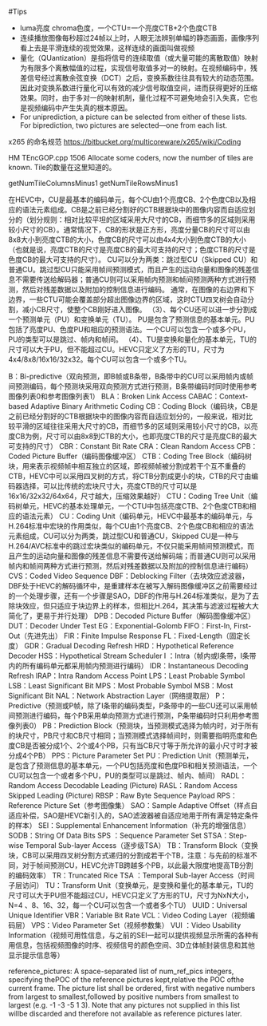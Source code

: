 #Tips

+ luma亮度 chroma色度，一个CTU=一个亮度CTB+2个色度CTB
+ 连续播放图像每秒超过24帧以上时，人眼无法辨别单幅的静态画面，画像序列看上去是平滑连续的视觉效果，这样连续的画面叫做视频
+ 量化（QUantization）是指将信号的连续取值（或大量可能的离散取值）映射为有限多个离散幅值的过程，实现信号取值多对一的映射。在视频编码中，残差信号经过离散余弦变换（DCT）之后，变换系数往往具有较大的动态范围。因此对变换系数进行量化可以有效的减少信号取值空间，进而获得更好的压缩效果。同时，由于多对一的映射机制，量化过程不可避免地会引入失真，它也是视频编码中产生失真的根本原因。
+ For uniprediction, a picture can be selected from either of these lists. For biprediction, two pictures are selected—one from each list.


x265 的命名规范
https://bitbucket.org/multicoreware/x265/wiki/Coding


HM
TEncGOP.cpp 1506  Allocate some coders, now the number of tiles are known.
Tile的数量在这里知道的。

getNumTileColumnsMinus1
getNumTileRowsMinus1



在HEVC中，CU是最基本的编码单元，每个CU由1个亮度CB、2个色度CB以及相应的语法元素组成。CB是之前已经分割好的CTB根据块中的图像内容而自适应划分的（划分规则：相对比较平坦的区域采用大尺寸的CB，而细节多的区域则采用较小尺寸的CB）。通常情况下，CB的形状是正方形，亮度分量CB的尺寸可以由8x8大小到亮度CTB的大小，色度CB的尺寸可以由4x4大小到色度CTB的大小（也就是说，亮度CTB的尺寸是亮度CB的最大可支持的尺寸；色度CTB的尺寸是色度CB的最大可支持的尺寸）。
CU可以分为两类：跳过型CU（Skipped CU）和普通CU。跳过型CU只能采用帧间预测模式，而且产生的运动向量和图像的残差信息不需要传送给解码器；普通CU则可以采用帧内预测和帧间预测两种方式进行预测，然后对残差数据以及附加的控制信息进行编码。
通常，在图像的右边界和下边界，一些CTU可能会覆盖部分超出图像边界的区域，这时CTU四叉树会自动分割，减小CB尺寸，使整个CB刚好进入图像。
（3）、每个CU还可以进一步分割成一个预测单元（PU）和变换单元（TU）。
PU是包含了预测信息的基本单元。PU包括了亮度PU、色度PU和相应的预测语法。一个CU可以包含一个或多个PU，PU的类型可以是跳过、帧内和帧间。
（4）、TU是变换和量化的基本单元，TU的尺寸可以大于PU，但不能超过CU。HEVC只定义了方形的TU，尺寸为4x4/8x8/16x16/32x32。每个CU可以包含一个或多个TU。


B：Bi-predictive（双向预测，即B帧或B条带，B条带中的CU可以采用帧内或帧间预测编码，每个预测块采用双向预测方式进行预测，B条带编码时同时使用参考图像列表0和参考图像列表1）
BLA：Broken Link Access
CABAC：Context-based Adaptive Binary Arithmetic Coding
CB：Coding Block（编码块，CB是之前已经分割好的CTB根据块中的图像内容而自适应划分的，一般来说，相对比较平滑的区域往往采用大尺寸的CB，而细节多的区域则采用较小尺寸的CB，以亮度CB为例，尺寸可以由8x8到CTB的大小，也即亮度CTB的尺寸是亮度CB的最大可支持的尺寸）
CBR：Constant Bit Rate
CRA：Clean Random Access
CPB：Coded Picture Buffer（编码图像缓冲区）
CTB：Coding Tree Block（编码树块，用来表示视频帧中相互独立的区域，即视频帧被分割成若干个互不重叠的CTB，HEVC中可以采用四叉树的方式，将CTB分割成更小的块，CTB的尺寸由编码器选择，可以比传统的宏块尺寸大，亮度CTB的尺寸可以是16x16/32x32/64x64，尺寸越大，压缩效果越好）
CTU：Coding Tree Unit（编码树单元，HEVC的基本处理单元，一个CTU中包括亮度CTB、2个色度CTB和相应的语法元素）
CU：Coding Unit（编码单元，HEVC中最基本的编码单元，与H.264标准中宏块的作用类似，每个CU由1个亮度CB、2个色度CB和相应的语法元素组成，CU可以分为两类，跳过型CU和普通CU，Skipped CU是一种与H.264/AVC标准中的跳过宏块类似的编码单元，不仅只能采用帧间预测模式，而且产生的运动向量和图像的残差信息不需要传送给解码端；而普通CU则可以采用帧内和帧间两种方式进行预测，然后对残差数据以及附加的控制信息进行编码）
CVS：Coded Video Sequence
DBF：Deblocking Filter（去块效应滤波器，DBF处于HEVC的解码循环中，是重建样本在被写入解码图像缓冲区之前需要经过的一个处理步骤，还有一个步骤是SAO，DBF的作用与H.264标准类似，是为了去除块效应，但只适应于块边界上的样本，但相比H.264，其决策与滤波过程被大大简化了，更易于并行处理）
DPB：Decoded Picture Buffer（解码图像缓冲区）
DUT：Decoder Under Test
EG：Exponential-Golomb
FIFO：First-In, First-Out（先进先出）
FIR：Finite Impulse Response
FL：Fixed-Length（固定长度）
GDR：Gradual Decoding Refresh
HRD：Hypothetical Reference Decoder
HSS：Hypothetical Stream Scheduler
I ：Intra（帧内或I条带，I条带内的所有编码单元都采用帧内预测进行编码）
IDR：Instantaneous Decoding Refresh
IRAP：Intra Random Access Point
LPS：Least Probable Symbol
LSB：Least Significant Bit
MPS：Most Probable Symbol
MSB：Most Significant Bit
NAL：Network Abstraction Layer（网络提取层）
P：Predictive（预测或P帧，除了I条带的编码类型，P条带中的一些CU还可以采用帧间预测进行编码，每个PB采用单向预测方式进行预测，P条带编码时只利用参考图像列表0）
PB：Prediction Block（预测块，当预测模式选择为帧内时，对于所有的块尺寸，PB尺寸和CB尺寸相同；当预测模式选择帧间时，则需要指明亮度和色度CB是否被分成1个、2个或4个PB，只有当CB尺寸等于所允许的最小尺寸时才被分成4个PB）
PPS：Picture Parameter Set
PU：Prediction Unit（预测单元，是包含了预测信息的基本单元，一个PU包括亮度和色度PB和相关预测语法，一个CU可以包含一个或者多个PU，PU的类型可以是跳过、帧内、帧间）
RADL：Random Access Decodable Leading (Picture)
RASL：Random Access Skipped Leading (Picture)
RBSP：Raw Byte Sequence Payload
RPS：Reference Picture Set（参考图像集）
SAO：Sample Adaptive Offset（样点自适应补偿，SAO是HEVC新引入的，SAO滤波器被自适应地用于所有满足特定条件的样本）
SEI：Supplemental Enhancement Information（补充的增强信息）
SODB：String Of Data Bits
SPS ：Sequence Parameter Set
STSA：Step-wise Temporal Sub-layer Access（逐步级TSA）
TB：Transform Block（变换块，CB可以采用四叉树分割方式递归的分割成若干个TB，注意：与先前的标准不同，对于帧间预测CU，HEVC允许TB跨越多个PB，以此最大限度地提高TB分割的编码效率）
TR：Truncated Rice
TSA ：Temporal Sub-layer Access（时间子层访问）
TU：Transform Unit（变换单元，是变换和量化的基本单元，TU的尺寸可以大于PU但不能超过CU，HEVC只定义了方形的TU，尺寸为NxN大小，N=4 、8、16、32，每一个CU可以包含一个或者多个TU）
UUID：Universal Unique Identifier
VBR：Variable Bit Rate
VCL：Video Coding Layer（视频编码层）
VPS：Video Parameter Set（视频参数集）
VUI ：Video Usability Information（视频可用性信息，与之前的SEI一起可以提供视频显示所需的各种有用信息，包括视频图像的时序、视频信号的颜色空间、3D立体帧封装信息和其他显示提示信息等）


reference_pictures: A space-separated list of num_ref_pics integers, specifying thePOC of the  reference pictures kept,relative the POC ofthe current frame. The picture list shall be ordered, first with negative numbers from largest to smallest,followed by positive numbers from smallest to largest (e.g. -1 -3 -5 1 3). Note that any pictures not supplied in this list willbe discarded and therefore not available as reference pictures later.